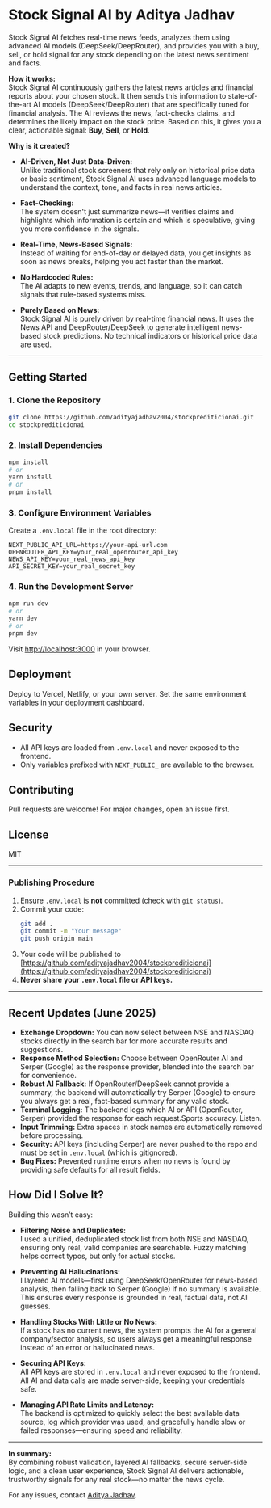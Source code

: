 # Stock Signal AI by Aditya Jadhav

Stock Signal AI fetches real-time news feeds, analyzes them using advanced AI models (DeepSeek/DeepRouter), and provides you with a buy, sell, or hold signal for any stock depending on the latest news sentiment and facts.

**How it works:**  
Stock Signal AI continuously gathers the latest news articles and financial reports about your chosen stock. It then sends this information to state-of-the-art AI models (DeepSeek/DeepRouter) that are specifically tuned for financial analysis. The AI reviews the news, fact-checks claims, and determines the likely impact on the stock price. Based on this, it gives you a clear, actionable signal: **Buy**, **Sell**, or **Hold**.

**Why is it created?**  
- **AI-Driven, Not Just Data-Driven:**  
  Unlike traditional stock screeners that rely only on historical price data or basic sentiment, Stock Signal AI uses advanced language models to understand the context, tone, and facts in real news articles.

- **Fact-Checking:**  
  The system doesn't just summarize news—it verifies claims and highlights which information is certain and which is speculative, giving you more confidence in the signals.

- **Real-Time, News-Based Signals:**  
  Instead of waiting for end-of-day or delayed data, you get insights as soon as news breaks, helping you act faster than the market.

- **No Hardcoded Rules:**  
  The AI adapts to new events, trends, and language, so it can catch signals that rule-based systems miss.

- **Purely Based on News:**  
  Stock Signal AI is purely driven by real-time financial news. It uses the News API and DeepRouter/DeepSeek to generate intelligent news-based stock predictions. No technical indicators or historical price data are used.

---

## Getting Started

### 1. Clone the Repository
```sh
git clone https://github.com/adityajadhav2004/stockprediticionai.git
cd stockprediticionai
```

### 2. Install Dependencies
```sh
npm install
# or
yarn install
# or
pnpm install
```

### 3. Configure Environment Variables
Create a `.env.local` file in the root directory:
```env
NEXT_PUBLIC_API_URL=https://your-api-url.com
OPENROUTER_API_KEY=your_real_openrouter_api_key
NEWS_API_KEY=your_real_news_api_key
API_SECRET_KEY=your_real_secret_key
```


### 4. Run the Development Server
```sh
npm run dev
# or
yarn dev
# or
pnpm dev
```
Visit [http://localhost:3000](http://localhost:3000) in your browser.

## Deployment
Deploy to Vercel, Netlify, or your own server. Set the same environment variables in your deployment dashboard.

## Security
- All API keys are loaded from `.env.local` and never exposed to the frontend.
- Only variables prefixed with `NEXT_PUBLIC_` are available to the browser.


## Contributing
Pull requests are welcome! For major changes, open an issue first.

## License
MIT

---

### Publishing Procedure
1. Ensure `.env.local` is **not** committed (check with `git status`).
2. Commit your code:
   ```sh
   git add .
   git commit -m "Your message"
   git push origin main
   ```
3. Your code will be published to [https://github.com/adityajadhav2004/stockprediticionai](https://github.com/adityajadhav2004/stockprediticionai)
4. **Never share your `.env.local` file or API keys.**

---

## Recent Updates (June 2025)

- **Exchange Dropdown:** You can now select between NSE and NASDAQ stocks directly in the search bar for more accurate results and suggestions.
- **Response Method Selection:** Choose between OpenRouter AI and Serper (Google) as the response provider, blended into the search bar for convenience.
- **Robust AI Fallback:** If OpenRouter/DeepSeek cannot provide a summary, the backend will automatically try Serper (Google) to ensure you always get a real, fact-based summary for any valid stock.
- **Terminal Logging:** The backend logs which AI or API (OpenRouter, Serper) provided the response for each request.Sports accuracy. 
Listen. 
- **Input Trimming:** Extra spaces in stock names are automatically removed before processing.
- **Security:** API keys (including Serper) are never pushed to the repo and must be set in `.env.local` (which is gitignored).
- **Bug Fixes:** Prevented runtime errors when no news is found by providing safe defaults for all result fields.


## How Did I Solve It?

Building this wasn’t easy:

- **Filtering Noise and Duplicates:**  
  I used a unified, deduplicated stock list from both NSE and NASDAQ, ensuring only real, valid companies are searchable. Fuzzy matching helps correct typos, but only for actual stocks.

- **Preventing AI Hallucinations:**  
  I layered AI models—first using DeepSeek/OpenRouter for news-based analysis, then falling back to Serper (Google) if no summary is available. This ensures every response is grounded in real, factual data, not AI guesses.

- **Handling Stocks With Little or No News:**  
  If a stock has no current news, the system prompts the AI for a general company/sector analysis, so users always get a meaningful response instead of an error or hallucinated news.

- **Securing API Keys:**  
  All API keys are stored in `.env.local` and never exposed to the frontend. All AI and data calls are made server-side, keeping your credentials safe.

- **Managing API Rate Limits and Latency:**  
  The backend is optimized to quickly select the best available data source, log which provider was used, and gracefully handle slow or failed responses—ensuring speed and reliability.

---

**In summary:**  
By combining robust validation, layered AI fallbacks, secure server-side logic, and a clean user experience, Stock Signal AI delivers actionable, trustworthy signals for any real stock—no matter the news cycle.

For any issues, contact [Aditya Jadhav](https://www.linkedin.com/in/aditya-jadhav-coder/).
